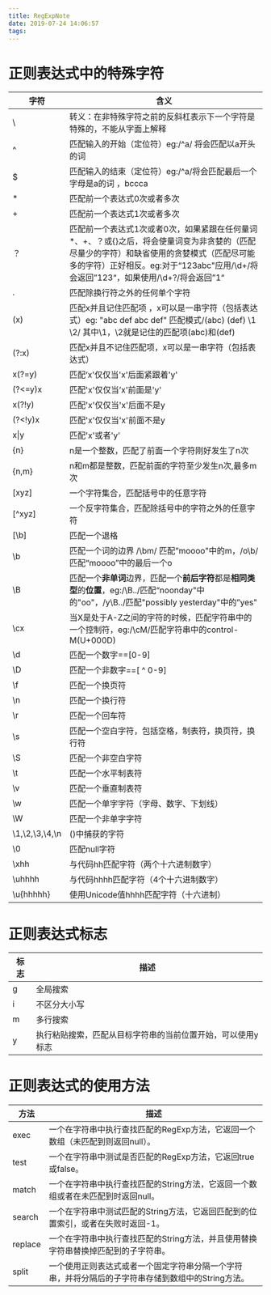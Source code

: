 ```yaml
---
title: RegExpNote
date: 2019-07-24 14:06:57
tags:
---
```


# 正则表达式中的特殊字符

| 字符           | 含义                                                         |
| -------------- | ------------------------------------------------------------ |
| \              | 转义：在非特殊字符之前的反斜杠表示下一个字符是特殊的，不能从字面上解释 |
| ^              | 匹配输入的开始（定位符）eg:/^a/ 将会匹配以a开头的词          |
| $              | 匹配输入的结束（定位符）eg:/^a/将会匹配最后一个字母是a的词 ，bccca |
| *              | 匹配前一个表达式0次或者多次                                  |
| +              | 匹配前一个表达式1次或者多次                                  |
| ？             | 匹配前一个表达式1次或者0次，如果紧跟在任何量词*、+、？或{}之后，将会使量词变为非贪婪的（匹配尽量少的字符）和缺省使用的贪婪模式（匹配尽可能多的字符）正好相反。eg:对于“123abc"应用/\d+/将会返回”123“，如果使用/\d+?/将会返回”1“ |
| .              | 匹配除换行符之外的任何单个字符                               |
| (x)            | 匹配x并且记住匹配项 ，x可以是一串字符（包括表达式）eg: "abc def abc def" 匹配模式/(abc) (def) \1 \2/ 其中\1，\2就是记住的匹配项(abc)和(def) |
| (?:x)          | 匹配x并且不记住匹配项，x可以是一串字符（包括表达式）         |
| x(?=y)         | 匹配‘x'仅仅当'x'后面紧跟着'y'                                |
| (?<=y)x        | 匹配'x'仅仅当’x'前面是'y'                                    |
| x(?!y)         | 匹配'x'仅仅当'x'后面不是y                                    |
| (?<!y)x        | 匹配'x'仅仅当'x'前面不是y                                    |
| x\|y           | 匹配'x'或者'y'                                               |
| {n}            | n是一个整数，匹配了前面一个字符刚好发生了n次                 |
| {n,m}          | n和m都是整数，匹配前面的字符至少发生n次,最多m次              |
| [xyz]          | 一个字符集合，匹配括号中的任意字符                           |
| [^xyz]         | 一个反字符集合，匹配除括号中的字符之外的任意字符             |
| [\b]           | 匹配一个退格                                                 |
| \b             | 匹配一个词的边界  /\bm/ 匹配”moooo"中的m，/o\b/匹配“moooo”中的最后一个o |
| \B             | 匹配一个**非单词**边界，匹配一个**前后字符**都是**相同类型**的**位置**，eg:/\B../匹配“noonday"中的"oo"，/y\B../匹配"possibly yesterday"中的”yes" |
| \cx            | 当X是处于A-Z之间的字符的时候，匹配字符串中的一个控制符，eg:/\cM/匹配字符串中的control-M(U+000D) |
| \d             | 匹配一个数字==[0-9]                                          |
| \D             | 匹配一个非数字==[ ^ 0-9]                                     |
| \f             | 匹配一个换页符                                               |
| \n             | 匹配一个换行符                                               |
| \r             | 匹配一个回车符                                               |
| \s             | 匹配一个空白字符，包括空格，制表符，换页符，换行符           |
| \S             | 匹配一个非空白字符                                           |
| \t             | 匹配一个水平制表符                                           |
| \v             | 匹配一个垂直制表符                                           |
| \w             | 匹配一个单字字符（字母、数字、下划线）                       |
| \W             | 匹配一个非单字字符                                           |
| \1,\2,\3,\4,\n | ()中捕获的字符                                               |
| \0             | 匹配null字符                                                 |
| \xhh           | 与代码hh匹配字符（两个十六进制数字）                         |
| \uhhhh         | 与代码hhhh匹配字符（4个十六进制数字）                        |
| \u{hhhhh}      | 使用Unicode值hhhh匹配字符（十六进制）                        |

# 正则表达式标志

| 标志 | 描述                                                        |
| ---- | ----------------------------------------------------------- |
| g    | 全局搜索                                                    |
| i    | 不区分大小写                                                |
| m    | 多行搜索                                                    |
| y    | 执行粘贴搜索，匹配从目标字符串的当前位置开始，可以使用y标志 |

# 正则表达式的使用方法

| 方法    | 描述                                                         |
| ------- | ------------------------------------------------------------ |
| exec    | 一个在字符串中执行查找匹配的RegExp方法，它返回一个数组（未匹配到则返回null）。 |
| test    | 一个在字符串中测试是否匹配的RegExp方法，它返回true或false。  |
| match   | 一个在字符串中执行查找匹配的String方法，它返回一个数组或者在未匹配到时返回null。 |
| search  | 一个在字符串中测试匹配的String方法，它返回匹配到的位置索引，或者在失败时返回-1。 |
| replace | 一个在字符串中执行查找匹配的String方法，并且使用替换字符串替换掉匹配到的子字符串。 |
| split   | 一个使用正则表达式或者一个固定字符串分隔一个字符串，并将分隔后的子字符串存储到数组中的String方法。 |